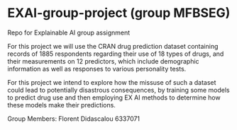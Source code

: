 # EXAI-group-project (group MFBSEG)

Repo for Explainable AI group assignment

For this project we will use the CRAN drug prediction dataset containing records of 1885 respondents regarding their use of 18 types of drugs, and their measurements on 12 predictors, which include demographic information as well as responses to various personality tests.

For this project we intend to explore how the missuse of such a dataset could lead to potentially disastrous consequences, by training some models to predict drug use and then employing EX AI methods to determine how these models make their predictions.

Group Members:
Florent Didascalou 6337071
